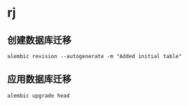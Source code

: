 # rj

## 创建数据库迁移

```shell
alembic revision --autogenerate -m "Added initial table"
```

## 应用数据库迁移

```shell
alembic upgrade head
```
